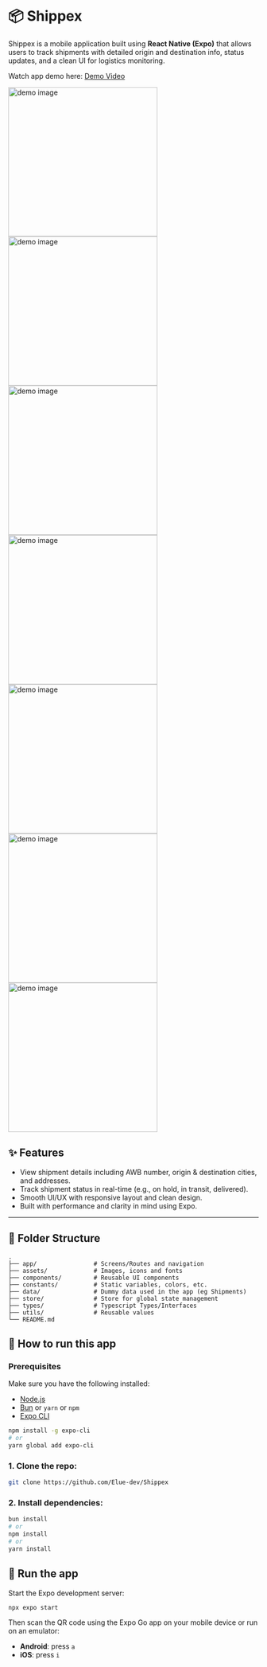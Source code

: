 # 📦 Shippex

Shippex is a mobile application built using **React Native (Expo)** that allows users to track shipments with detailed origin and destination info, status updates, and a clean UI for logistics monitoring.

Watch app demo here: [Demo Video](https://res.cloudinary.com/dwdsjbetu/image/upload/v1754522730/ScreenRecording2025-08-06at23.49.52-ezgif.com-video-to-gif-converter_v0mskj.gif)

<img src="https://res.cloudinary.com/dwdsjbetu/image/upload/v1754521273/Screenshot_2025-08-07_at_00.00.17_oq0qtj.png" alt="demo image" width="300" />
<img src="https://res.cloudinary.com/dwdsjbetu/image/upload/v1754521275/Screenshot_2025-08-07_at_00.00.47_wklheb.png" alt="demo image" width="300" />
<img src="https://res.cloudinary.com/dwdsjbetu/image/upload/v1754520960/Screenshot_2025-08-06_at_23.53.07_banh6n.png" alt="demo image" width="300" />
<img src="https://res.cloudinary.com/dwdsjbetu/image/upload/v1754521940/Screenshot_2025-08-07_at_00.11.50_ne7ok2.png" alt="demo image" width="300" />
<img src="https://res.cloudinary.com/dwdsjbetu/image/upload/v1754520960/Screenshot_2025-08-06_at_23.53.07_banh6n.png" alt="demo image" width="300" />
<img src="https://res.cloudinary.com/dwdsjbetu/image/upload/v1754520945/Screenshot_2025-08-06_at_23.54.29_smpjea.png" alt="demo image" width="300" />
<img src="https://res.cloudinary.com/dwdsjbetu/image/upload/v1754520942/Screenshot_2025-08-06_at_23.53.56_tkw6gd.png" alt="demo image" width="300" />

## ✨ Features

- View shipment details including AWB number, origin & destination cities, and addresses.
- Track shipment status in real-time (e.g., on hold, in transit, delivered).
- Smooth UI/UX with responsive layout and clean design.
- Built with performance and clarity in mind using Expo.

---

## 🧱 Folder Structure

```
.
├── app/                # Screens/Routes and navigation
├── assets/             # Images, icons and fonts
├── components/         # Reusable UI components
├── constants/          # Static variables, colors, etc.
├── data/               # Dummy data used in the app (eg Shipments)
├── store/              # Store for global state management
├── types/              # Typescript Types/Interfaces
├── utils/              # Reusable values
└── README.md
```

## 📲 How to run this app

### Prerequisites

Make sure you have the following installed:

- [Node.js](https://nodejs.org/en/)
- [Bun](https://bun.com/docs/installation) or `yarn` or `npm`
- [Expo CLI](https://docs.expo.dev/get-started/installation/)

```bash
npm install -g expo-cli
# or
yarn global add expo-cli
```

### 1. Clone the repo:

```bash
git clone https://github.com/Elue-dev/Shippex
```

### 2. Install dependencies:

```bash
bun install
# or
npm install
# or
yarn install
```

## 📱 Run the app

Start the Expo development server:

```bash
npx expo start
```

Then scan the QR code using the Expo Go app on your mobile device or run on an emulator:

- **Android**: press `a`
- **iOS**: press `i`
